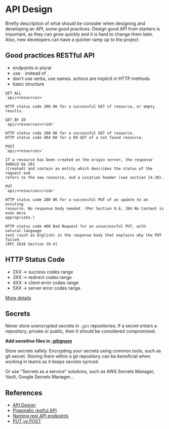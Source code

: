 # API Design

Briefly description of what should be consider when designing and developing an
API, some good practices. Design good API from starters is important, as they
can grow quickly and it is hard to change them later. Also, new developers can
have a quicker ramp up to the project.

## Good practices RESTful API

- endpoints in plural
- use `-` instead of `_`
- don't use verbs, use names. actions are implicit in HTTP methods
- basic structure

```text
GET ALL
`api/<resources>`

HTTP status code 200 OK for a successful GET of resource, or empty results.

GET BY ID
`api/<resources>/<id>`

HTTP status code 200 OK for a successful GET of resource.
HTTP status code 404 KO for a KO GET of a not found resource.

POST
`api/<resources>`

If a resource has been created on the origin server, the response SHOULD be 201
(Created) and contain an entity which describes the status of the request and
refers to the new resource, and a Location header (see section 14.30).

PUT
`api/<resources>/<id>`

HTTP status code 200 OK for a successful PUT of an update to an existing
resource. No response body needed. (Per Section 9.6, 204 No Content is even more
appropriate.)

HTTP status code 400 Bad Request for an unsuccessful PUT, with natural-language
text (such as English) in the response body that explains why the PUT failed.
(RFC 2616 Section 10.4)
```

## HTTP Status Code

- 2XX -> success codes range
- 3XX -> redirect codes range
- 4XX -> client error codes range
- 5XX -> server error codes range

[More details](https://developer.mozilla.org/en-US/docs/Web/HTTP/Status)

## Secrets

Never store unencrypted secrets in `.git` repositories. If a secret enters a
repository, private or public, then it should be considered compromised.

**Add sensitive files in [.gitignore](https://github.com/github/gitignore/blob/main/Python.gitignore)**

Store secrets safely. Encrypting your secrets using common tools, such as git
secret. Storing them within a git repository can be beneficial when working in
teams as it keeps secrets synced.

Or use "Secrets as a service" solutions, such as AWS Secrets Manager, Vault,
Google Secrets Manager...

## References

- [API Design](http://apistylebook.com/design/topics/)
- [Pragmatic restful API](https://www.vinaysahni.com/best-practices-for-a-pragmatic-restful-api)
- [Naming rest API endpoints](https://blog.dreamfactory.com/best-practices-for-naming-rest-api-endpoints/)
- [PUT vs POST](https://restfulapi.net/rest-put-vs-post/)
